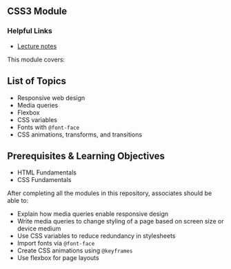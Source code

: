 ## CSS3 Module

### Helpful Links

* [Lecture notes](./lecture-notes.md)

This module covers:

## List of Topics
* Responsive web design
* Media queries
* Flexbox
* CSS variables
* Fonts with `@font-face`
* CSS animations, transforms, and transitions

## Prerequisites & Learning Objectives
* HTML Fundamentals
* CSS Fundamentals

After completing all the modules in this repository, associates should be able to:

* Explain how media queries enable responsive design
* Write media queries to change styling of a page based on screen size or device medium
* Use CSS variables to reduce redundancy in stylesheets
* Import fonts via `@font-face`
* Create CSS animations using `@keyframes`
* Use flexbox for page layouts

